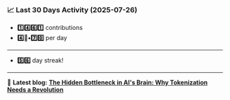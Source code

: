 <!--START_STATS-->
### 📈 Last 30 Days Activity (2025-07-26)  
- **1️⃣4️⃣6️⃣1️⃣** contributions  
- **4️⃣🎱•7️⃣0️⃣** per day
---
- **5️⃣6️⃣** day streak!
---
📝 **Latest blog:** [**The Hidden Bottleneck in AI's Brain: Why Tokenization Needs a Revolution**](https://andriak.com/blog/tokenization-revolution)
<!--END_STATS-->
